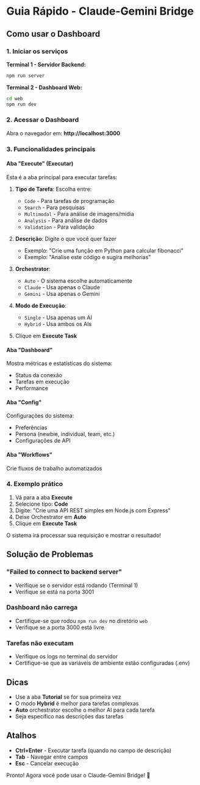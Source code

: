 # Guia Rápido - Claude-Gemini Bridge

## Como usar o Dashboard

### 1. Iniciar os serviços

**Terminal 1 - Servidor Backend:**
```bash
npm run server
```

**Terminal 2 - Dashboard Web:**
```bash
cd web
npm run dev
```

### 2. Acessar o Dashboard

Abra o navegador em: **http://localhost:3000**

### 3. Funcionalidades principais

#### Aba "Execute" (Executar)
Esta é a aba principal para executar tarefas:

1. **Tipo de Tarefa**: Escolha entre:
   - `Code` - Para tarefas de programação
   - `Search` - Para pesquisas
   - `Multimodal` - Para análise de imagens/mídia
   - `Analysis` - Para análise de dados
   - `Validation` - Para validação

2. **Descrição**: Digite o que você quer fazer
   - Exemplo: "Crie uma função em Python para calcular fibonacci"
   - Exemplo: "Analise este código e sugira melhorias"

3. **Orchestrator**: 
   - `Auto` - O sistema escolhe automaticamente
   - `Claude` - Usa apenas o Claude
   - `Gemini` - Usa apenas o Gemini

4. **Modo de Execução**:
   - `Single` - Usa apenas um AI
   - `Hybrid` - Usa ambos os AIs

5. Clique em **Execute Task**

#### Aba "Dashboard"
Mostra métricas e estatísticas do sistema:
- Status da conexão
- Tarefas em execução
- Performance

#### Aba "Config"
Configurações do sistema:
- Preferências
- Persona (newbie, individual, team, etc.)
- Configurações de API

#### Aba "Workflows"
Crie fluxos de trabalho automatizados

### 4. Exemplo prático

1. Vá para a aba **Execute**
2. Selecione tipo: **Code**
3. Digite: "Crie uma API REST simples em Node.js com Express"
4. Deixe Orchestrator em **Auto**
5. Clique em **Execute Task**

O sistema irá processar sua requisição e mostrar o resultado!

## Solução de Problemas

### "Failed to connect to backend server"
- Verifique se o servidor está rodando (Terminal 1)
- Verifique se está na porta 3001

### Dashboard não carrega
- Certifique-se que rodou `npm run dev` no diretório `web`
- Verifique se a porta 3000 está livre

### Tarefas não executam
- Verifique os logs no terminal do servidor
- Certifique-se que as variáveis de ambiente estão configuradas (.env)

## Dicas

- Use a aba **Tutorial** se for sua primeira vez
- O modo **Hybrid** é melhor para tarefas complexas
- **Auto** orchestrator escolhe o melhor AI para cada tarefa
- Seja específico nas descrições das tarefas

## Atalhos

- **Ctrl+Enter** - Executar tarefa (quando no campo de descrição)
- **Tab** - Navegar entre campos
- **Esc** - Cancelar execução

Pronto! Agora você pode usar o Claude-Gemini Bridge! 🚀
